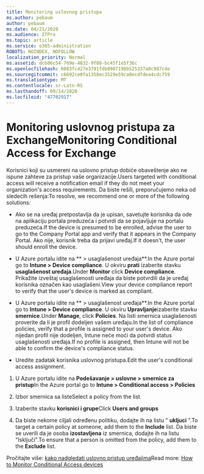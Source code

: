 ```yaml
---
title: Monitoring uslovnog pristupa
ms.author: pebaum
author: pebaum
ms.date: 04/21/2020
ms.audience: ITPro
ms.topic: article
ms.service: o365-administration
ROBOTS: NOINDEX, NOFOLLOW
localization_priority: Normal
ms.assetid: dcb86c54-769e-4832-9f88-bc45f1e5f36c
ms.openlocfilehash: 6083fc427e3791fdb0907198b525337a0c987c4e
ms.sourcegitcommit: c6692ce0fa1358ec3529e59ca0ecdfdea4cdc759
ms.translationtype: MT
ms.contentlocale: sr-Latn-RS
ms.lasthandoff: 09/14/2020
ms.locfileid: "47702917"
---
```

# <a name="monitoring-conditional-access-for-exchange"></a><span data-ttu-id="827b0-102">Monitoring uslovnog pristupa za Exchange</span><span class="sxs-lookup"><span data-stu-id="827b0-102">Monitoring Conditional Access for Exchange</span></span>

<span data-ttu-id="827b0-103">Korisnici koji su usmereni na uslovno pristup dobiće obaveštenje ako ne ispune zahteve za pristup vaše organizacije.</span><span class="sxs-lookup"><span data-stu-id="827b0-103">Users targeted with conditional access will receive a notification email if they do not meet your organization's access requirements.</span></span> <span data-ttu-id="827b0-104">Da biste rešili, preporučujemo neka od sledećih rešenja:</span><span class="sxs-lookup"><span data-stu-id="827b0-104">To resolve, we recommend one or more of the following solutions:</span></span>
  
- <span data-ttu-id="827b0-105">Ako se na uređaj pretpostavlja da je upisan, savetujte korisnika da ode na aplikaciju portala preduzeća i potvrdi da se pojavljuje na portalu preduzeća.</span><span class="sxs-lookup"><span data-stu-id="827b0-105">If the device is presumed to be enrolled, advise the user to go to the Company Portal app and verify that it appears in the Company Portal.</span></span> <span data-ttu-id="827b0-106">Ako nije, korisnik treba da prijavi uređaj.</span><span class="sxs-lookup"><span data-stu-id="827b0-106">If it doesn't, the user should enroll the device.</span></span>
    
- <span data-ttu-id="827b0-107">U Azure portalu idite na \*\* \> usaglašenost uređaja\*\*.</span><span class="sxs-lookup"><span data-stu-id="827b0-107">In the Azure portal go to **Intune \> Device compliance**.</span></span> <span data-ttu-id="827b0-108">U okviru **prati** izaberite stavku **usaglašenost uređaja**.</span><span class="sxs-lookup"><span data-stu-id="827b0-108">Under **Monitor** click **Device compliance**.</span></span> <span data-ttu-id="827b0-109">Prikažite izveštaj usaglašenosti uređaja da biste potvrdili da je uređaj korisnika označen kao usaglašeni.</span><span class="sxs-lookup"><span data-stu-id="827b0-109">View your device compliance report to verify that the user's device is marked as compliant.</span></span> 
    
- <span data-ttu-id="827b0-110">U Azure portalu idite na \*\* \> usaglašenost uređaja\*\*.</span><span class="sxs-lookup"><span data-stu-id="827b0-110">In the Azure portal go to **Intune \> Device compliance**.</span></span> <span data-ttu-id="827b0-111">U okviru **Upravljanje**izaberite stavku **smernice**.</span><span class="sxs-lookup"><span data-stu-id="827b0-111">Under **Manage**, click **Policies**.</span></span> <span data-ttu-id="827b0-112">Na listi smernica usaglašenosti proverite da li je profil dodeljen vašem uređaju.</span><span class="sxs-lookup"><span data-stu-id="827b0-112">In the list of compliance policies, verify that a profile is assigned to your user's device.</span></span> <span data-ttu-id="827b0-113">Ako nijedan profil nije dodeljen, Intune neće moći da potvrdi status usaglašenosti uređaja.</span><span class="sxs-lookup"><span data-stu-id="827b0-113">If no profile is assigned, then Intune will not be able to confirm the device's compliance status.</span></span> 
    
- <span data-ttu-id="827b0-114">Uredite zadatak korisnika uslovnog pristupa.</span><span class="sxs-lookup"><span data-stu-id="827b0-114">Edit the user's conditional access assignment.</span></span>
    
1. <span data-ttu-id="827b0-115">U Azure portalu idite na **Podešavanje \> uslovne \> smernice za pristup**</span><span class="sxs-lookup"><span data-stu-id="827b0-115">In the Azure portal go to **Intune \> Conditional access \> Policies**</span></span>
    
2. <span data-ttu-id="827b0-116">Izbor smernica sa liste</span><span class="sxs-lookup"><span data-stu-id="827b0-116">Select a policy from the list</span></span>
    
3. <span data-ttu-id="827b0-117">Izaberite stavku **korisnici i grupe**</span><span class="sxs-lookup"><span data-stu-id="827b0-117">Click **Users and groups**</span></span>
    
4. <span data-ttu-id="827b0-118">Da biste nekome ciljali određenu politiku, dodajte ih na listu " **ukljuci** ".</span><span class="sxs-lookup"><span data-stu-id="827b0-118">To target a certain policy at someone, add them to the **Include** list.</span></span> <span data-ttu-id="827b0-119">Da biste se uverili da je osoba **izostavljena** iz smernica, dodajte ih na listu "Isključi".</span><span class="sxs-lookup"><span data-stu-id="827b0-119">To ensure that a person is omitted from the policy, add them to the **Exclude** list.</span></span> 
    
<span data-ttu-id="827b0-120">Pročitajte više: [kako nadgledati uslovno pristup uređajima](https://docs.microsoft.com/intune/conditional-access-exchange-monitor)</span><span class="sxs-lookup"><span data-stu-id="827b0-120">Read more: [How to Monitor Conditional Access devices](https://docs.microsoft.com/intune/conditional-access-exchange-monitor)</span></span>
  

